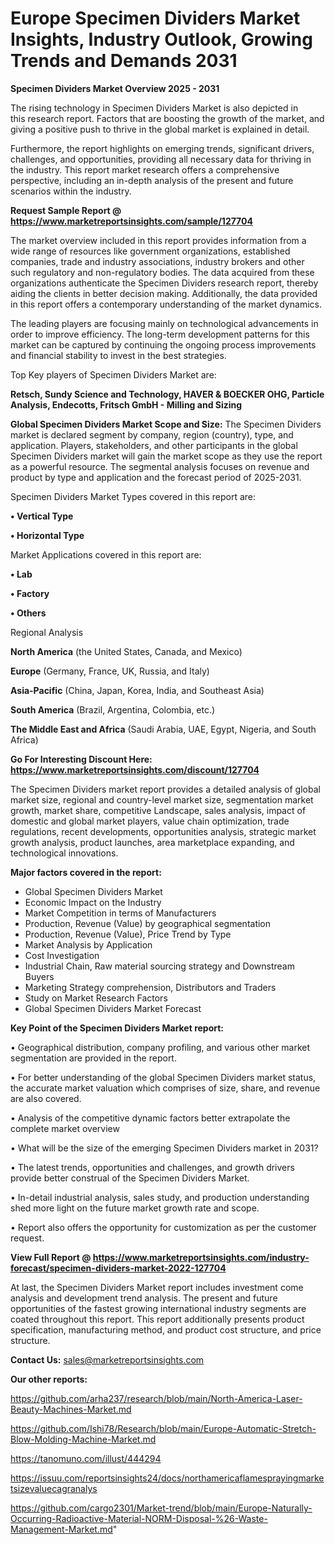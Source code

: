 # Europe Specimen Dividers Market Insights, Industry Outlook, Growing Trends and Demands 2031

<Strong> Specimen Dividers Market Overview 2025 - 2031</strong>

The rising technology in Specimen Dividers Market is also depicted in this research report. Factors that are boosting the growth of the market, and giving a positive push to thrive in the global market is explained in detail.

Furthermore, the report highlights on emerging trends, significant drivers, challenges, and opportunities, providing all necessary data for thriving in the industry. This report market research offers a comprehensive perspective, including an in-depth analysis of the present and future scenarios within the industry.

<strong>Request Sample Report @ <a href=https://www.marketreportsinsights.com/sample/127704>https://www.marketreportsinsights.com/sample/127704</a></strong>

The market overview included in this report provides information from a wide range of resources like government organizations, established companies, trade and industry associations, industry brokers and other such regulatory and non-regulatory bodies. The data acquired from these organizations authenticate the Specimen Dividers research report, thereby aiding the clients in better decision making. Additionally, the data provided in this report offers a contemporary understanding of the market dynamics.

The leading players are focusing mainly on technological advancements in order to improve efficiency. The long-term development patterns for this market can be captured by continuing the ongoing process improvements and financial stability to invest in the best strategies.

Top Key players of Specimen Dividers Market are:

<strong>Retsch, Sundy Science and Technology, HAVER & BOECKER OHG, Particle Analysis, Endecotts, Fritsch GmbH - Milling and Sizing</strong>

<strong><b>Global Specimen Dividers Market Scope and Size:</b></strong>
The Specimen Dividers market is declared segment by company, region (country), type, and application. Players, stakeholders, and other participants in the global Specimen Dividers market will gain the market scope as they use the report as a powerful resource. The segmental analysis focuses on revenue and product by type and application and the forecast period of 2025-2031.

Specimen Dividers Market Types covered in this report are:

<strong>• Vertical Type

• Horizontal Type</strong>

Market Applications covered in this report are:

<strong>• Lab

• Factory

• Others</strong> 

Regional Analysis

<strong>North America</strong> (the United States, Canada, and Mexico)

<strong>Europe</strong> (Germany, France, UK, Russia, and Italy)

<strong>Asia-Pacific</strong> (China, Japan, Korea, India, and Southeast Asia)

<strong>South America</strong> (Brazil, Argentina, Colombia, etc.)

<strong>The Middle East and Africa</strong> (Saudi Arabia, UAE, Egypt, Nigeria, and South Africa)

<strong>Go For Interesting Discount Here: <a href=https://www.marketreportsinsights.com/discount/127704>https://www.marketreportsinsights.com/discount/127704</a></strong>

The Specimen Dividers market report provides a detailed analysis of global market size, regional and country-level market size, segmentation market growth, market share, competitive Landscape, sales analysis, impact of domestic and global market players, value chain optimization, trade regulations, recent developments, opportunities analysis, strategic market growth analysis, product launches, area marketplace expanding, and technological innovations.

<strong><b>Major factors covered in the report:</b></strong>
<ul>
  <li>Global Specimen Dividers Market </li>
  <li>Economic Impact on the Industry</li>
  <li>Market Competition in terms of Manufacturers</li>
  <li>Production, Revenue (Value) by geographical segmentation</li>
  <li>Production, Revenue (Value), Price Trend by Type</li>
  <li>Market Analysis by Application</li>
  <li>Cost Investigation</li>
  <li>Industrial Chain, Raw material sourcing strategy and Downstream Buyers</li>
  <li>Marketing Strategy comprehension, Distributors and Traders</li>
  <li>Study on Market Research Factors</li>
  <li>Global Specimen Dividers Market Forecast</li>
</ul>

<strong><b>Key Point of the Specimen Dividers Market report:</b></strong>

• Geographical distribution, company profiling, and various other market segmentation are provided in the report.

• For better understanding of the global Specimen Dividers market status, the accurate market valuation which comprises of size, share, and revenue are also covered.

• Analysis of the competitive dynamic factors better extrapolate the complete market overview

• What will be the size of the emerging Specimen Dividers market in 2031?

• The latest trends, opportunities and challenges, and growth drivers provide better construal of the Specimen Dividers Market.

• In-detail industrial analysis, sales study, and production understanding shed more light on the future market growth rate and scope.

• Report also offers the opportunity for customization as per the customer request.

<strong><b>View Full Report @ <a href=https://www.marketreportsinsights.com/industry-forecast/specimen-dividers-market-2022-127704>https://www.marketreportsinsights.com/industry-forecast/specimen-dividers-market-2022-127704</a></b></strong>


At last, the Specimen Dividers Market report includes investment come analysis and development trend analysis. The present and future opportunities of the fastest growing international industry segments are coated throughout this report. This report additionally presents product specification, manufacturing method, and product cost structure, and price structure.

<strong>Contact Us:</strong>
sales@marketreportsinsights.com

<strong>Our other reports:</strong>

<a href=https://github.com/arha237/research/blob/main/North-America-Laser-Beauty-Machines-Market.md>https://github.com/arha237/research/blob/main/North-America-Laser-Beauty-Machines-Market.md</a>

<a href=https://github.com/Ishi78/Research/blob/main/Europe-Automatic-Stretch-Blow-Molding-Machine-Market.md>https://github.com/Ishi78/Research/blob/main/Europe-Automatic-Stretch-Blow-Molding-Machine-Market.md</a>

<a href=https://tanomuno.com/illust/444294>https://tanomuno.com/illust/444294</a>

<a href=https://issuu.com/reportsinsights24/docs/northamericaflamesprayingmarketsizevaluecagranalys>https://issuu.com/reportsinsights24/docs/northamericaflamesprayingmarketsizevaluecagranalys</a>

<a href=https://github.com/cargo2301/Market-trend/blob/main/Europe-Naturally-Occurring-Radioactive-Material-NORM-Disposal-%26-Waste-Management-Market.md>https://github.com/cargo2301/Market-trend/blob/main/Europe-Naturally-Occurring-Radioactive-Material-NORM-Disposal-%26-Waste-Management-Market.md</a>"
